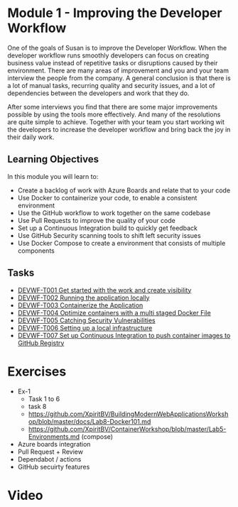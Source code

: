 #  Module 1 - Improving the Developer Workflow

One of the goals of Susan is to improve the Developer Workflow. When the developer workflow runs smoothly developers can focus on creating business value instead of repetitive tasks or disruptions caused by their environment. There are many areas of improvement and you and your team interview the people from the company. A general conclusion is that there is a lot of manual tasks, recurring quality and security issues, and a lot of dependencies between the developers and work that they do.

After some interviews you find that there are some major improvements possible by using the tools more effectively. And many of the resolutions are quite simple to achieve. Together with your team you start working wit the developers to increase the developer workflow and bring back the joy in their daily work.

## Learning Objectives

In this module you will learn to:

* Create a backlog of work with Azure Boards and relate that to your code
* Use Docker to containerize your code, to enable a consistent environment
* Use the GitHub workflow to work together on the same codebase
* Use Pull Requests to improve the quality of your code
* Set up a Continuous Integration build to quickly get feedback
* Use GitHub Security scanning tools to shift left security issues
* Use Docker Compose to create a environment that consists of multiple components

## Tasks
* [DEVWF-T001 Get started with the work and create visibility](Tasks/DEVWF-T001.md)
* [DEVWF-T002 Running the application locally](Tasks/DEVWF-T002.md)
* [DEVWF-T003 Containerize the Application](Tasks/DEVWF-T003.md)
* [DEVWF-T004 Optimize containers with a multi staged Docker File](Tasks/DEVWF-T004.md)
* [DEVWF-T005 Catching Security Vulnerabilities](Tasks/DEVWF-T005.md)
* [DEVWF-T006 Setting up a local infrastructure](Tasks/DEVWF-T006.md)
* [DEVWF-T007 Set up Continuous Integration to push container images to GitHub Registry](Tasks/DEVWF-T007.md)





# Exercises
 * Ex-1
    * Task 1 to 6
    * task 8
    * https://github.com/XpiritBV/BuildingModernWebApplicationsWorkshop/blob/master/docs/Lab8-Docker101.md
    * https://github.com/XpiritBV/ContainerWorkshop/blob/master/Lab5-Environments.md (compose)
* Azure boards integration
* Pull Request + Review
* Dependabot / actions
* GitHub secuirty features

# Video

